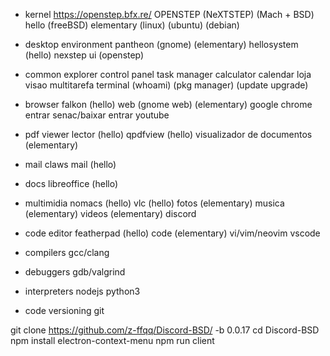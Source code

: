 - kernel
https://openstep.bfx.re/
OPENSTEP (NeXTSTEP) (Mach + BSD)
hello (freeBSD)
elementary (linux) (ubuntu) (debian)

- desktop environment
pantheon (gnome) (elementary)
hellosystem (hello)
nexstep ui (openstep)

- common
explorer
control panel
task manager
calculator
calendar
loja
visao multitarefa
terminal (whoami) (pkg manager) (update upgrade)

- browser
falkon (hello)
web (gnome web) (elementary)
google chrome
entrar senac/baixar
entrar youtube

- pdf viewer
lector (hello)
qpdfview (hello)
visualizador de documentos (elementary)

- mail
claws mail (hello)

- docs
libreoffice (hello)

- multimidia
nomacs (hello)
vlc (hello)
fotos (elementary)
musica (elementary)
videos (elementary)
discord

- code editor
featherpad (hello)
code (elementary)
vi/vim/neovim
vscode

- compilers
gcc/clang

- debuggers
gdb/valgrind

- interpreters
nodejs
python3

- code versioning
git

git clone https://github.com/z-ffqq/Discord-BSD/ -b 0.0.17
cd Discord-BSD
npm install electron-context-menu
npm run client
